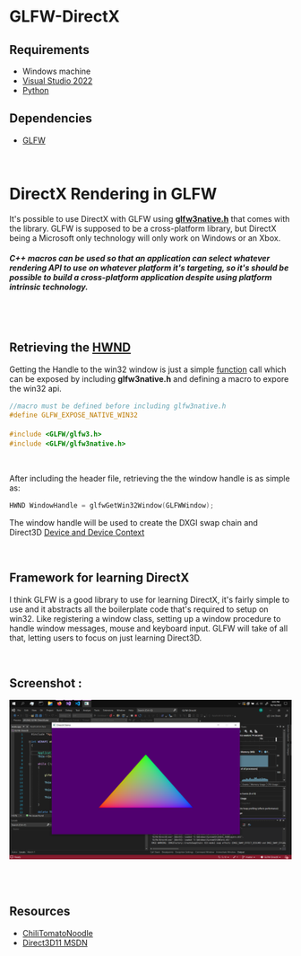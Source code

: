 # GLFW-DirectX

## Requirements
* Windows machine
* [Visual Studio 2022](https://visualstudio.microsoft.com/)
* [Python](https://www.python.org/)


## Dependencies
* [GLFW](https://www.glfw.org/)

<br>

# DirectX Rendering in GLFW
It's possible to use DirectX with GLFW using [**glfw3native.h**](https://www.glfw.org/docs/3.3/glfw3native_8h.html)
that comes with the library. GLFW is supposed to be a cross-platform library, but DirectX being a Microsoft only technology will only work on Windows or an Xbox.


##### C++ macros can be used so that an application can select whatever rendering API to use on whatever platform it's targeting, so it's should be possible to build a cross-platform application despite using platform intrinsic technology.

<br> <br>

## Retrieving the [HWND](https://learn.microsoft.com/en-us/windows/win32/learnwin32/what-is-a-window-)

Getting the Handle to the win32 window is just a simple [function](https://www.glfw.org/docs/3.3/group__native.html#gafe5079aa79038b0079fc09d5f0a8e667)
call which can be exposed by including **glfw3native.h** and defining a macro to expore the win32 api.

```cpp
//macro must be defined before including glfw3native.h
#define GLFW_EXPOSE_NATIVE_WIN32

#include <GLFW/glfw3.h>
#include <GLFW/glfw3native.h>
```

<br>

After including the header file, retrieving the the window handle is as simple as:
```cpp
HWND WindowHandle = glfwGetWin32Window(GLFWWindow);
```
The window handle will be used to create the DXGI swap chain and Direct3D [Device and Device Context](https://learn.microsoft.com/en-us/windows/win32/direct3d11/overviews-direct3d-11-devices-intro)


<br>

## Framework for learning DirectX
I think GLFW is a good library to use for learning DirectX, it's fairly simple to use and it abstracts all the boilerplate code that's required to setup on win32. Like registering a window class, setting up a window procedure to handle window messages, mouse and keyboard input. GLFW will take of all that, letting users to focus on just learning Direct3D.


<br>

## Screenshot :
<img src="Res/Screenshot.png" alt="Screenshot" width="800"/>


<br> <br>

## Resources

* [ChiliTomatoNoodle](https://www.youtube.com/playlist?list=PLqCJpWy5Fohd3S7ICFXwUomYW0Wv67pDD)
* [Direct3D11 MSDN](https://learn.microsoft.com/en-us/windows/win32/direct3d11/atoc-dx-graphics-direct3d-11)
